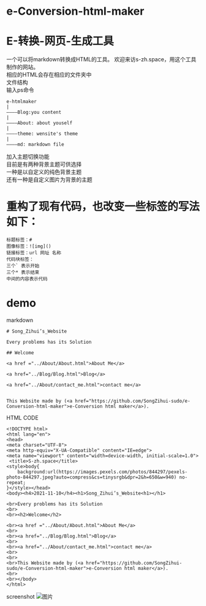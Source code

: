 # e-Conversion-html-maker
# E-转换-网页-生成工具
一个可以将markdown转换成HTML的工具。 
欢迎来访s-zh.space，用这个工具制作的网站。  
相应的HTML会存在相应的文件夹中  
文件结构  
输入ps命令
```
e-htmlmaker
|
————Blog:you content
|
————About: about youself
|
————theme: wensite's theme
|
————md: markdown file
```
加入主题切换功能   
目前是有两种背景主题可供选择  
一种是以自定义的纯色背景主题  
还有一种是自定义图片为背景的主题  
# 重构了现有代码，也改变一些标签的写法如下：    
```
标题标签：#
图像标签：![img]()
链接标签：url 网址 名称
代码块标签：
三个` 表示开始  
三个* 表示结束  
中间的内容表示代码  
```
# demo
markdown
```
# Song_Zihui’s_Website 

Every problems has its Solution

## Welcome

<a href ="../About/About.html">About Me</a>

<a href="../Blog/Blog.html">Blog</a>

<a href="../About/contact_me.html">contact me</a>


This Website made by (<a href="https://github.com/SongZihui-sudo/e-Conversion-html-maker">e-Conversion html maker</a>).

```
HTML CODE
```
<!DOCTYPE html>
<html lang="en">
<head>
<meta charset="UTF-8">
<meta http-equiv="X-UA-Compatible" content="IE=edge">
<meta name="viewport" content="width=device-width, initial-scale=1.0">
 <title>S-zh.space</title>
<style>body{
    background:url(https://images.pexels.com/photos/844297/pexels-photo-844297.jpeg?auto=compress&cs=tinysrgb&dpr=2&h=650&w=940) no-repeat;
}</style></head>
<body><h4>2021-11-10</h4><h1>Song_Zihui’s_Website<h1></h1>

<br>Every problems has its Solution
<br>
<br><h2>Welcome</h2>

<br><a href ="../About/About.html">About Me</a>
<br>
<br><a href="../Blog/Blog.html">Blog</a>
<br>
<br><a href="../About/contact_me.html">contact me</a>
<br>
<br>
<br>This Website made by (<a href="https://github.com/SongZihui-sudo/e-Conversion-html-maker">e-Conversion html maker</a>).
<br>
<br></body>
</html>
```
screenshot
![图片](![图片](https://user-images.githubusercontent.com/77034643/141147033-6e61a295-ad61-4e49-b724-1f8f66b5fb98.png)
)

